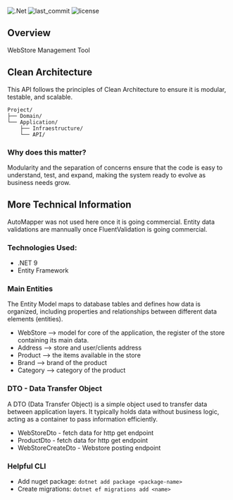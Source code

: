 ![.Net](http://img.shields.io/badge/-9-008999?style=flat-square&logo=.net&logoColor=ffffff) ![last_commit](https://img.shields.io/github/last-commit/anthueeccel/webstore) ![license](https://img.shields.io/github/license/anthueeccel/webstore)

## Overview
WebStore Management Tool

## Clean Architecture
This API follows the principles of Clean Architecture to ensure it is modular, testable, and scalable.

```
Project/
├── Domain/
└── Application/
    ├── Infraestructure/
    └── API/
```

### Why does this matter?
Modularity and the separation of concerns ensure that the code is easy to understand, test, and expand, making the system ready to evolve as business needs grow.

## More Technical Information
AutoMapper was not used here once it is going commercial.
Entity data validations are mannually once FluentValidation is going commercial.

### Technologies Used:
* .NET 9
* Entity Framework

### Main Entities
The Entity Model maps to database tables and defines how data is organized, including properties and relationships between different data elements (entities).
* WebStore --> model for core of the application, the register of the store containing its main data. 
* Address --> store and user/clients address
* Product --> the items available in the store
* Brand --> brand of the product
* Category --> category of the product

### DTO - Data Transfer Object
A DTO (Data Transfer Object) is a simple object used to transfer data between application layers. It typically holds data without business logic, acting as a container to pass information efficiently.
* WebStoreDto - fetch data for http get endpoint
* ProductDto - fetch data for http get endpoint
* WebStoreCreateDto - Webstore posting endpoint

### Helpful CLI
* Add nuget package: `dotnet add package <package-name>`
* Create migrations: `dotnet ef migrations add <name>`
